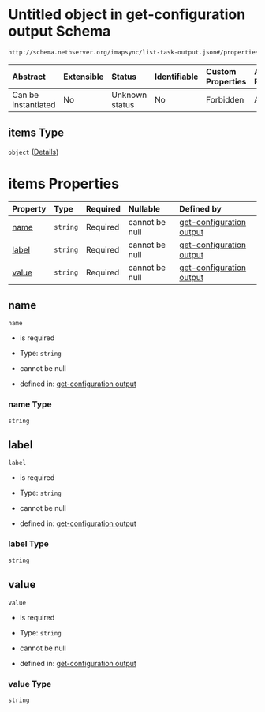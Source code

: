 # Untitled object in get-configuration output Schema

```txt
http://schema.nethserver.org/imapsync/list-task-output.json#/properties/enabled_mailboxes/items
```



| Abstract            | Extensible | Status         | Identifiable | Custom Properties | Additional Properties | Access Restrictions | Defined In                                                                       |
| :------------------ | :--------- | :------------- | :----------- | :---------------- | :-------------------- | :------------------ | :------------------------------------------------------------------------------- |
| Can be instantiated | No         | Unknown status | No           | Forbidden         | Allowed               | none                | [list-task-output.json\*](imapsync/list-task-output.json "open original schema") |

## items Type

`object` ([Details](list-task-output-properties-enabled_mailboxes-items.md))

# items Properties

| Property        | Type     | Required | Nullable       | Defined by                                                                                                                                                                                                             |
| :-------------- | :------- | :------- | :------------- | :--------------------------------------------------------------------------------------------------------------------------------------------------------------------------------------------------------------------- |
| [name](#name)   | `string` | Required | cannot be null | [get-configuration output](list-task-output-properties-enabled_mailboxes-items-properties-name.md "http://schema.nethserver.org/imapsync/list-task-output.json#/properties/enabled_mailboxes/items/properties/name")   |
| [label](#label) | `string` | Required | cannot be null | [get-configuration output](list-task-output-properties-enabled_mailboxes-items-properties-label.md "http://schema.nethserver.org/imapsync/list-task-output.json#/properties/enabled_mailboxes/items/properties/label") |
| [value](#value) | `string` | Required | cannot be null | [get-configuration output](list-task-output-properties-enabled_mailboxes-items-properties-value.md "http://schema.nethserver.org/imapsync/list-task-output.json#/properties/enabled_mailboxes/items/properties/value") |

## name



`name`

*   is required

*   Type: `string`

*   cannot be null

*   defined in: [get-configuration output](list-task-output-properties-enabled_mailboxes-items-properties-name.md "http://schema.nethserver.org/imapsync/list-task-output.json#/properties/enabled_mailboxes/items/properties/name")

### name Type

`string`

## label



`label`

*   is required

*   Type: `string`

*   cannot be null

*   defined in: [get-configuration output](list-task-output-properties-enabled_mailboxes-items-properties-label.md "http://schema.nethserver.org/imapsync/list-task-output.json#/properties/enabled_mailboxes/items/properties/label")

### label Type

`string`

## value



`value`

*   is required

*   Type: `string`

*   cannot be null

*   defined in: [get-configuration output](list-task-output-properties-enabled_mailboxes-items-properties-value.md "http://schema.nethserver.org/imapsync/list-task-output.json#/properties/enabled_mailboxes/items/properties/value")

### value Type

`string`
